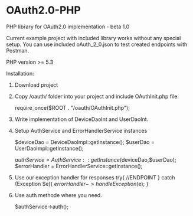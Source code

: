 OAuth2.0-PHP
============

PHP library for OAuth2.0 implementation - beta 1.0

Current example project with included library works without any special setup. You can use included oAuth_2_0.json to test created endpoints with Postman.

PHP version >= 5.3

Installation:

1. Download project
2. Copy /oauth/ folder into your project and include OAuthInit.php file.

    require_once($ROOT . "/oauth/OAuthInit.php");

3. Write implementation of DeviceDaoInt and UserDaoInt.

4. Setup AuthService and ErrorHandlerService instances

    $deviceDao = DeviceDaoImpl::getInstance();
    $userDao = UserDaoImpl::getInstance();
    
    $authService = AuthService::getInstance($deviceDao,$userDao);
    $errorHandler = ErrorHandlerService::getInstance();

5. Use our exception handler for responses
    try{
      //ENDPOINT
    } catch (Exception $e){
            $errorHandler->handleException($e);
    }

6. Use auth methode where you need.

    $authService->auth();
    
